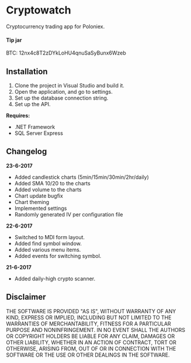 # Cryptowatch

Cryptocurrency trading app for Poloniex.

#### Tip jar

BTC: 12nx4c8T2zDYkLoHU4qnuSaSyBunx6Wzeb

## Installation

 1. Clone the project in Visual Studio and build it.
 2. Open the application, and go to settings.
 3. Set up the database connection string.
 4. Set up the API.

**Requires:**
 - .NET Framework
 - SQL Server Express
 
## Changelog

**23-6-2017**
 - Added candlestick charts (5min/15min/30min/2hr/daily)
 - Added SMA 10/20 to the charts
 - Added volume to the charts
 - Chart update bugfix
 - Chart theming
 - Implemented settings
 - Randomly generated IV per configuration file

**22-6-2017**
 - Switched to MDI form layout.
 - Added find symbol window.
 - Added various menu items.
 - Added events for switching symbol.

**21-6-2017**
 - Added daily-high crypto scanner.
  
## Disclaimer
  
THE SOFTWARE IS PROVIDED "AS IS", WITHOUT WARRANTY OF ANY KIND, EXPRESS OR IMPLIED, INCLUDING BUT NOT LIMITED TO THE WARRANTIES OF MERCHANTABILITY, FITNESS FOR A PARTICULAR PURPOSE AND NONINFRINGEMENT. IN NO EVENT SHALL THE AUTHORS OR COPYRIGHT HOLDERS BE LIABLE FOR ANY CLAIM, DAMAGES OR OTHER LIABILITY, WHETHER IN AN ACTION OF CONTRACT, TORT OR OTHERWISE, ARISING FROM, OUT OF OR IN CONNECTION WITH THE SOFTWARE OR THE USE OR OTHER DEALINGS IN THE SOFTWARE.
